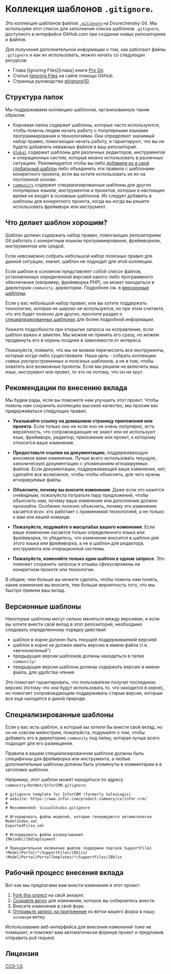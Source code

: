 # Коллекция шаблонов `.gitignore`.

Это коллекция шаблонов файлов [`.gitignore`][man] на Dvurechensky Git.
Мы используем этот список для заполнения списка шаблонов `.gitignore`, доступного
в интерфейсе GitHub.com при создании новых репозиториев и файлов.

Для получения дополнительной информации о том, как работают файлы `.gitignore` и как их использовать,
можно начать со следующих ресурсов:

- Глава [Ignoring Files][глава] книги [Pro Git][progit].
- Статья [Ignoring Files][help] на сайте помощи GitHub.
- Страница руководства [gitignore(5)][man].

[man]: http://git-scm.com/docs/gitignore
[help]: https://help.github.com/articles/ignoring-files
[chapter]: https://git-scm.com/book/en/Git-Basics-Recording-Changes-to-the-Repository#_ignoring
[progit]: http://git-scm.com/book

## Структура папок

Мы поддерживаем коллекцию шаблонов, организованную таким образом:

- Корневая папка содержит шаблоны, которые часто используются, чтобы помочь людям начать работу
  с популярными языками программирования и технологиями. Они определяют значимый
  набор правил, помогающих начать работу, и гарантируют, что вы не будете добавлять
  неважных файлов в ваш репозиторий.
- [`Global`](./Global) содержит шаблоны для различных редакторов, инструментов и
  операционных систем, которые можно использовать в различных ситуациях. Рекомендуется
  чтобы вы либо [добавили их в свой глобальный шаблон](https://docs.github.com/en/get-started/getting-started-with-git/ignoring-files#configuring-ignored-files-for-all-repositories-on-your-computer)
  либо объединить эти правила с шаблонами конкретного проекта, если вы хотите использовать их
  их на постоянной основе.
- [`community`](./community) содержит специализированные шаблоны для других популярных
  языков, инструментов и проектов, которые в настоящее время не входят в основные
  шаблонов. Их следует добавить в шаблоны для конкретного проекта, когда вы
  когда вы решите использовать фреймворк или инструмент.

## Что делает шаблон хорошим?

Шаблон должен содержать набор правил, помогающих репозиториям Git работать с
конкретным языком программирования, фреймворком, инструментом или средой.

Если невозможно собрать небольшой набор полезных правил для данной ситуации,
значит, шаблон не подходит для этой коллекции.

Если шаблон в основном представляет собой список файлов, установленных определенной версией
какого-либо программного обеспечения (например, фреймворка PHP), он может находиться в директории `community`.
директории. Подробнее см. в [версионные шаблоны](#versioned-templates).

Если у вас небольшой набор правил, или вы хотите поддержать технологию, которая не
широко не используется, но при этом считаете, что это будет полезно для других, прочтите
раздел о [специализированных шаблонах](#specialized-templates) для более подробной информации.

Укажите подробности при открытии запроса на исправление, если шаблон важен и заметен. Мы
можем не принять его сразу, но можем продвинуть его в корень позднее
в зависимости от интереса.

Пожалуйста, поймите, что мы не можем перечислить все инструменты, которые когда-либо существовали.
Наша цель - собрать коллекцию _самых распространенных и полезных_ шаблонов,
а не в том, чтобы охватить все возможные проекты. Если мы решили не
включить ваш язык, инструмент или проект, то это не потому, что он не крут.

## Рекомендации по внесению вклада

Мы будем рады, если вы поможете нам улучшить этот проект. Чтобы помочь нам сохранить коллекцию
высокое качество, мы просим вас придерживаться следующих правил.

- **Указывайте ссылку на домашнюю страницу приложения или проекта**. Если только оно не
  если оно не очень популярно, есть вероятность, что сопровождающие не знают или не используют
  язык, фреймворк, редактор, приложение или проект, к которому относится ваше изменение.

- **Предоставьте ссылки на документацию**, поддерживающую вносимое вами изменение.
  Лучше всего использовать текущую, каноническую документацию с упоминанием игнорируемых файлов.
  Если документации, поддерживающей ваше изменение, нет, сделайте все возможное, чтобы
  чтобы объяснить, для чего нужны игнорируемые файлы.

- **Объясните, почему вы вносите изменения**. Даже если это кажется очевидным, пожалуйста
  потратьте пару предложений, чтобы объяснить нам, почему ваше изменение или дополнение должно произойти.
  Особенно полезно объяснить, почему это изменение касается _всех_.
  кто работает с применимой технологией, а не только к вам или вашей команде.

- **Пожалуйста, подумайте о масштабах вашего изменения**. Если ваше изменение касается только
  определенного языка или фреймворка, то убедитесь, что изменение вносится в
  шаблон для этого языка или фреймворка, а не в шаблон для
  редактора, инструмента или операционной системы.

- **Пожалуйста, изменяйте только _один_ шаблон в одном запросе**. Это поможет сохранить
  запросы и отзывы сфокусированы на конкретном проекте или технологии.

В общем, чем больше вы можете сделать, чтобы помочь нам понять, какие изменения вы вносите,
тем больше вероятность того, что мы быстро примем ваш вклад.

## Версионные шаблоны

Некоторые шаблоны могут сильно меняться между версиями, и если вы хотите внести свой вклад
в этот репозиторий, необходимо следовать определенному порядку действий:

- шаблон в корне должен быть текущей поддерживаемой версией
- шаблон в корне не должен иметь версию в имени файла (т.е.
  «вечнозеленый")
- предыдущие версии шаблонов должны находиться в папке `community/`
- предыдущие версии шаблона должны содержать версию в имени файла,
  для удобства чтения

Это помогает гарантировать, что пользователи получат последнюю версию (потому что они будут использовать то, что находится
в корне), но помогает сопровождающим поддерживать старые версии, которые все еще находятся в дикой природе.

## Специализированные шаблоны

Если у вас есть шаблон, в который вы хотели бы внести свой вклад, но он не совсем
мейнстрим, пожалуйста, подумайте о том, чтобы добавить его в директорию `community` под
папку, которая лучше всего подходит для его размещения.

Правила в вашем специализированном шаблоне должны быть специфичны для фреймворка или
инструмента, а любые дополнительные шаблоны должны быть упомянуты в комментарии в
в заголовке шаблона.

Например, этот шаблон может находиться по адресу `community/DotNet/InforCRM.gitignore`:

```
# gitignore template for InforCRM (formerly SalesLogix)
# website: https://www.infor.com/product-summary/cx/infor-crm/
#
# Recommended: VisualStudio.gitignore

# Игнорировать файлы моделей, которые генерируются автоматически
ModelIndex.xml
ExportedFiles.xml

# Игнорировать файлы развертывания
[Mm]odel/[Dd]eployment

# Принудительное включение файлов поддержки портала SupportFiles
!Model/Portal/*/SupportFiles/[Bb]in/
!Model/Portal/PortalTemplates/*/SupportFiles/[Bb]in
```

## Рабочий процесс внесения вклада

Вот как мы предлагаем вам внести изменения в этот проект:

1. [Fork this project][fork] на свой аккаунт.
2. [Создайте ветку][branch] для изменения, которое вы собираетесь внести.
3. Внесите изменения в свой форк.
4. [Отправьте запрос на притяжение][pr] из ветки вашего форка в нашу `основную` ветку.

Использование веб-интерфейса для внесения изменений тоже не помешает, и поможет вам
автоматически форкнув проект и предложив отправить pull request.

[fork]: https://help.github.com/articles/fork-a-repo/
[branch]: https://help.github.com/articles/creating-and-deleting-branches-within-your-repository
[pr]: https://help.github.com/articles/using-pull-requests/

## Лицензия

[CC0-1.0](./LICENSE).
